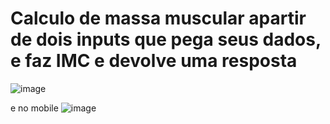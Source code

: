 # Calculo de massa muscular apartir de dois inputs que pega seus dados, e faz IMC  e devolve uma resposta 

![image](https://user-images.githubusercontent.com/91575842/184135634-3ba6fa74-ccb8-4cf2-8b08-24ff7a388f47.png)

e no mobile 
![image](https://user-images.githubusercontent.com/91575842/184135976-354e568c-b532-4b1d-817f-52eb8702ff8d.png)



